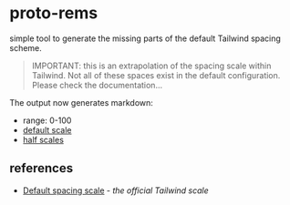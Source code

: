 # proto-rems

simple tool to generate the missing parts of the default Tailwind spacing scheme.

> IMPORTANT:  this is an extrapolation of the spacing scale within Tailwind.  Not all of these spaces exist in the default configuration.  Please check the documentation...

The output now generates markdown:

- range: 0-100
- [default scale](./scale.md)
- [half scales](./halves-scale.md)

## references

- [Default spacing scale](https://tailwindcss.com/docs/customizing-spacing#default-spacing-scale) - _the official Tailwind scale_



